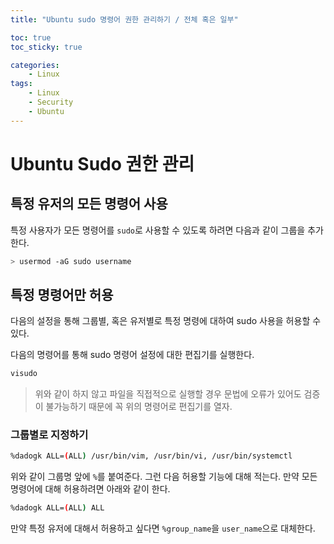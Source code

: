 ```yaml
---
title: "Ubuntu sudo 명령어 권한 관리하기 / 전체 혹은 일부"

toc: true
toc_sticky: true

categories:
    - Linux
tags:
    - Linux
    - Security
    - Ubuntu
---
```


# Ubuntu Sudo 권한 관리

## 특정 유저의 모든 명령어 사용

특정 사용자가 모든 명령어를 `sudo`로 사용할 수 있도록 하려면 다음과 같이 그룹을 추가한다.

```bash
> usermod -aG sudo username
```

## 특정 명령어만 허용

다음의 설정을 통해 그룹별, 혹은 유저별로 특정 명령에 대하여 sudo 사용을 허용할 수 있다.

다음의 명령어를 통해 sudo 명령어 설정에 대한 편집기를 실행한다.
```bash
visudo
```
> 위와 같이 하지 않고 파일을 직접적으로 실행할 경우 문법에 오류가 있어도 검증이 불가능하기 때문에 꼭 위의 명령어로 편집기를 열자.

### 그룹별로 지정하기

```bash
%dadogk ALL=(ALL) /usr/bin/vim, /usr/bin/vi, /usr/bin/systemctl
```

위와 같이 그룹명 앞에 `%`를 붙여준다. 그런 다음 허용할 기능에 대해 적는다. 만약 모든 명령어에 대해 허용하려면 아래와 같이 한다.

```bash
%dadogk ALL=(ALL) ALL
```

만약 특정 유저에 대해서 허용하고 싶다면 `%group_name`을 `user_name`으로 대체한다.
